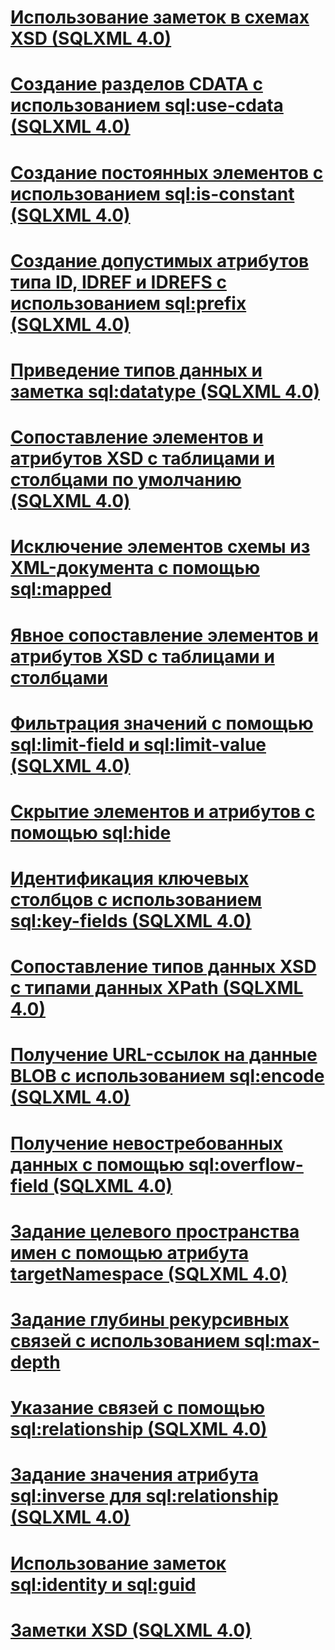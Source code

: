 # [Использование заметок в схемах XSD (SQLXML 4.0)](using-annotations-in-xsd-schemas-sqlxml-4-0.md)

# [Создание разделов CDATA с использованием sql:use-cdata (SQLXML 4.0)](creating-cdata-sections-using-sql-use-cdata-sqlxml-4-0.md)
# [Создание постоянных элементов с использованием sql:is-constant (SQLXML 4.0)](creating-constant-elements-using-sql-is-constant-sqlxml-4-0.md)
# [Создание допустимых атрибутов типа ID, IDREF и IDREFS с использованием sql:prefix (SQLXML 4.0)](creating-valid-id-idref-and-idrefs-type-attributes-using-sql-prefix-sqlxml-4-0.md)
# [Приведение типов данных и заметка sql:datatype (SQLXML 4.0)](data-type-coercions-and-the-sql-datatype-annotation-sqlxml-4-0.md)
# [Сопоставление элементов и атрибутов XSD с таблицами и столбцами по умолчанию (SQLXML 4.0)](default-mapping-of-xsd-elements-and-attributes-to-tables-and-columns-sqlxml-4-0.md)
# [Исключение элементов схемы из XML-документа с помощью sql:mapped](excluding-schema-elements-from-the-xml-document-using-sql-mapped.md)
# [Явное сопоставление элементов и атрибутов XSD с таблицами и столбцами](explicit-mapping-xsd-elements-and-attributes-to-tables-and-columns.md)
# [Фильтрация значений с помощью sql:limit-field и sql:limit-value (SQLXML 4.0)](filtering-values-using-sql-limit-field-and-sql-limit-value-sqlxml-4-0.md)
# [Скрытие элементов и атрибутов с помощью sql:hide](hiding-elements-and-attributes-by-using-sql-hide.md)
# [Идентификация ключевых столбцов с использованием sql:key-fields (SQLXML 4.0)](identifying-key-columns-using-sql-key-fields-sqlxml-4-0.md)
# [Сопоставление типов данных XSD с типами данных XPath (SQLXML 4.0)](mapping-xsd-data-types-to-xpath-data-types-sqlxml-4-0.md)
# [Получение URL-ссылок на данные BLOB с использованием sql:encode (SQLXML 4.0)](requesting-url-references-to-blob-data-using-sql-encode-sqlxml-4-0.md)
# [Получение невостребованных данных с помощью sql:overflow-field (SQLXML 4.0)](retrieving-unconsumed-data-using-the-sql-overflow-field-sqlxml-4-0.md)
# [Задание целевого пространства имен с помощью атрибута targetNamespace (SQLXML 4.0)](specifying-a-target-namespace-using-the-targetnamespace-attribute-sqlxml-4-0.md)
# [Задание глубины рекурсивных связей с использованием sql:max-depth](specifying-depth-in-recursive-relationships-by-using-sql-max-depth.md)
# [Указание связей с помощью sql:relationship (SQLXML 4.0)](specifying-relationships-using-sql-relationship-sqlxml-4-0.md)
# [Задание значения атрибута sql:inverse для sql:relationship (SQLXML 4.0)](specifying-the-sql-inverse-attribute-on-sql-relationship-sqlxml-4-0.md)
# [Использование заметок sql:identity и sql:guid](using-the-sql-identity-and-sql-guid-annotations.md)
# [Заметки XSD (SQLXML 4.0)](xsd-annotations-sqlxml-4-0.md)
